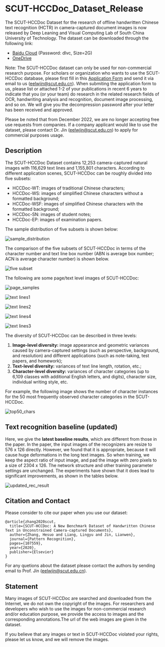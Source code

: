 # SCUT-HCCDoc_Dataset_Release

The SCUT-HCCDoc Dataset for the research of offline handwritten Chinese text recognition (HCTR) in camera-captured document images is now released by Deep Leaning and Visual Computing Lab of South China University of Technology. The dataset can be downloaded through the following link:

- [Baidu Cloud](https://pan.baidu.com/s/1xxgt3olnC3nh4-nf7K9Nvg)  (Password: dlvc, Size=2G)
- [OneDrive](https://1drv.ms/u/s!AkXauEAZ68NKoQoaUccK7MjVetNq?e=RcQD8t) 


Note: The SCUT-HCCDoc dataset can only be used for non-commercial research purpose. For scholars or organization who wants to use the SCUT-HCCDoc database, please first fill in this [Application Form](Application_Form/Application_Form_for_Using_SCUT-HCCDoc_2020.doc) and send it via email to us ([eelwjin@scut.edu.cn](mailto:eelwjin@scut.edu.cn)). When submiting the application form to us, please list or attached 1-2 of your publications in recent 6 years to indicate that you (or your team) do research in the related research fields of OCR, handwriting analysis and recognition, document image processing, and so on. We will give you the decompression password after your letter has been received and approved. 

Please be noted that from December 2022, we are no longer accepting free use requests from companies. If a company applicant would like to use the dataset, please contact Dr. Jin ([eelwjin@scut.edu.cn](mailto:eelwjin@scut.edu.cn)) to apply for commercial purposes usage.

## Description

The SCUT-HCCDoc Dataset contains 12,253 camera-captured natural images with 116,629 text lines
and 1,155,801 characters. According to different application scenes, SCUT-HCCDoc can be roughly
divided into five subsets: 
* HCCDoc-WT: images of traditional Chinese characters;
* HCCDoc-WS: images of simplified Chinese characters without a formatted background;
* HCCDoc-WSF: images of simplified Chinese characters with the formatted background;
* HCCDoc-SN: images of student notes;
* HCCDoc-EP: images of examination papers.

The sample distribution of five subsets is shown below:
  
![sample_distribution](images/sample_distribution.png)

The comparison of the five subsets of SCUT-HCCDoc in 
terms of the character number and text line box number (ABN is average box number; 
ACN is average character number) is shown below.
 
![five subset](images/five_subsets_com.png)

The following are some page/text level images of SCUT-HCCDoc:

![page_samples](images/page_exmaples.png)

![text lines1](images/weixin_7053_3.jpg)

![text lines2](images/multiA_1197_14.jpg)

![text lines4](images/weixin_7120_9.jpg)

![text lines3](images/multiB_5439_12.jpg)



The diversity of SCUT-HCCDoc can be described in three levels: 
1) **Image-level diversity:** image appearance and geometric variances caused by camera-captured settings (such as perspective, background, and resolution) and  different applications (such as note-taking, test papers, and homework); 
2) **Text-level diversity:** variances of text line length, rotation, etc.; 
3) **Character-level diversity:** variances of character categories (up to 6,109 classes with additional English letters, and digits), character size, individual writing style, etc.

For example, the following image shows the number of character instances for the 50 most frequently observed character categories in the SCUT-HCCDoc.

![top50_chars](images/top_50_chars.png)

## Text recognition baseline (updated)

Here, we give the **latest baseline results**, which are different from those in the paper. In the paper, the input images of the recognizers are resize to 576 x 126 directly. However, we found that it is appropriate, because it will cause huge  deformations in the long text images. So when training, we keep the aspect ratio of input image, and pad the image with zero pixels to a size of 2304 x 126. The network structure and  other training parameter settings are unchanged. The experiments have shown that it does lead to significant improvements, as shown in the tables below.

![updated_rec_result](images/updated_rec_result.jpg)

## Citation and Contact
Please consider to cite our paper when you use our dataset:
```
@article{zhang2020scut,
  title={SCUT-HCCDoc: A New Benchmark Dataset of Handwritten Chinese Text in Unconstrained Camera-captured Documents},
  author={Zhang, Hesuo and Liang, Lingyu and Jin, Lianwen},
  journal={Pattern Recognition},
  pages={107559},
  year={2020},
  publisher={Elsevier}
}
```
For any quetions about the dataset please contact the authors by sending email to Prof. Jin
([eelwjin@scut.edu.cn](mailto:eelwjin@scut.edu.cn)). 

## Statement
Many images of SCUT-HCCDoc are searched and downloaded from the Internet, we do not own the copyright of the images. For researchers and developers who wish to use the images for non-commercial research and/or education purpose, we provide the access to images and the corresponding annotations.The url of the web images are given in the dataset. 

If you believe that any images or text in SCUT-HCCDoc violated your rights, please let us know, and we will remove the images.
